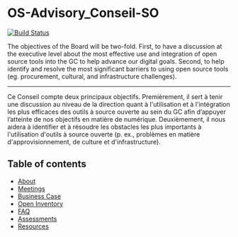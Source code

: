 # OS-Advisory_Conseil-SO

[![Build Status](https://travis-ci.org/canada-ca/OS-Advisory_Conseil-SO.svg?branch=master)](https://travis-ci.org/canada-ca/OS-Advisory_Conseil-SO)

The objectives of the Board will be two-fold. First, to have a discussion at the executive level about the most effective use and integration of open source tools into the GC to help advance our digital goals. Second, to help identify and resolve the most significant barriers to using open source tools (eg. procurement, cultural, and infrastructure challenges).
_________________________________________________________________________________________________________________________________________

Ce Conseil compte deux principaux objectifs. Premièrement, il sert à tenir une discussion au niveau de la direction quant à l'utilisation et à l'intégration les plus efficaces des outils à source ouverte au sein du GC afin d’appuyer l’atteinte de nos objectifs en matière de numérique. Deuxièmement, il nous aidera à identifier et à résoudre les obstacles les plus importants à l'utilisation d'outils à source ouverte (p. ex., problèmes en matière d'approvisionnement, de culture et d'infrastructure).

## Table of contents

- [About](en/1_About.md)
- [Meetings](en/Meetings/)
- [Business Case](en/2_Business_Case.md)
- [Open Inventory](en/3_Open_Inventory.md)
- [FAQ](en/4_FAQ.md)
- [Assessments](Assessments)
- [Resources](en/Resources)
